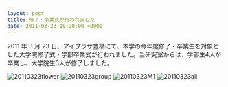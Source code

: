 ```yaml
---
layout: post
title: 修了・卒業式が行われました
date: 2011-03-23 19:20:00 +0900
---
```


2011 年 3 月 23 日、アイプラザ豊橋にて、本学の今年度修了・卒業生を対象とした大学院修了式・学部卒業式が行われました。当研究室からは、学部生4人が卒業し、大学院生3人が修了しました。

![20110323flower]({{site.baseurl}}/img/2011-03-23-graduate-1.jpg)
![20110323group]({{site.baseurl}}/img/2011-03-23-graduate-2.jpg)
![20110323M1]({{site.baseurl}}/img/2011-03-23-graduate-3.jpg)
![20110323all]({{site.baseurl}}/img/2011-03-23-graduate-4.jpg)
